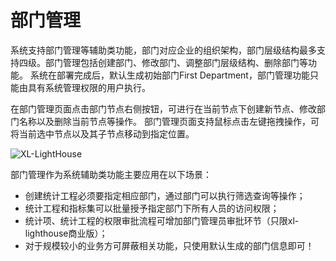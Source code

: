 # 部门管理

系统支持部门管理等辅助类功能，部门对应企业的组织架构，部门层级结构最多支持四级。部门管理包括创建部门、修改部门、调整部门层级结构、删除部门等功能。
系统在部署完成后，默认生成初始部门First Department，部门管理功能只能由具有系统管理权限的用户执行。

在部门管理页面点击部门节点右侧按钮，可进行在当前节点下创建新节点、修改部门名称以及删除当前节点等操作。
部门管理页面支持鼠标点击左键拖拽操作，可将当前选中节点以及其子节点移动到指定位置。

![XL-LightHouse](https://lighthousedp-1300542249.cos.ap-nanjing.myqcloud.com/screenshot_v2/12.jpg)

部门管理作为系统辅助类功能主要应用在以下场景：
- 创建统计工程必须要指定相应部门，通过部门可以执行筛选查询等操作；
- 统计工程和指标集可以批量授予指定部门下所有人员的访问权限；
- 统计项、统计工程的权限审批流程可增加部门管理员审批环节（只限xl-lighthouse商业版）；
- 对于规模较小的业务方可屏蔽相关功能，只使用默认生成的部门信息即可！